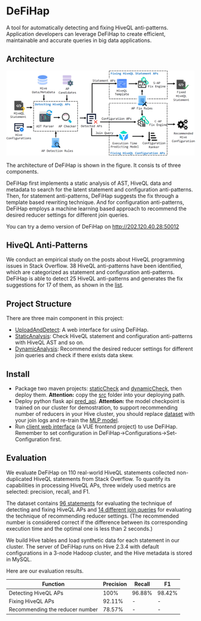 # DeFiHap
A tool for automatically detecting and fixing HiveQL anti-patterns. Application developers can leverage DeFiHap to create efficient, maintainable and accurate queries in big data applications.

## Architecture
![system overview](pic/System%20Overview.png) 

The architecture of DeFiHap is shown in the figure. It consis ts of three components. 

DeFiHap first implements a static analysis of AST, HiveQL data and  metadata to search for the latent statement and configuration anti-patterns.
Then, for statement anti-patterns, DeFiHap suggests the fix through a template based rewriting technique. 
And for configuration anti-patterns, DeFiHap employs a machine learning based approach to recommend the desired reducer settings for different join queries.

You can try a demo version of DeFiHap on http://202.120.40.28:50012

## HiveQL Anti-Patterns
We conduct an empirical study on the posts about HiveQL programming issues in Stack Overflow.
38 HiveQL anti-patterns have been identified, which are categorized as statement and configuration anti-patterns.
DeFiHap is able to detect 25 HiveQL anti-patterns and generates the fix suggestions for 17 of them, as shown in the [list](AP.md).


## Project Structure
There are three main component in this project:

* [UploadAndDetect](UploadAndDetect): A web interface for using DeFiHap.
* [StaticAnalysis](StaticAnalysis): Check HiveQL statement and configuration anti-patterns with HiveQL AST and so on.
* [DynamicAnalysis](DynamicAnalysis): Recommend the desired reducer settings for different join queries and check if there exists data skew.

## Install
* Package two maven projects: [staticCheck](StaticAnalysis) and 
[dynamicCheck](DynamicAnalysis/hivecheck), then deploy them. **Attention:** copy the [src](src) folder into your deploying path. 
* Deploy python flask api [pred_api](DynamicAnalysis/MLP/ReducePredict/pred_api.py). **Attention:** the model checkpoint is trained on our cluster for demostration, to support recommending number of reducers in your Hive cluster, you should replace [dataset](DynamicAnalysis/MLP/ReducePredict/all/) with your join logs and re-train the [MLP model](DynamicAnalysis/MLP/ReducePredict/HivePred.py).
* Run [client web interface](UploadAndDetect/UploadAndDetect) (a VUE frontend project) to use DeFiHap. Remember to set configuration in DeFiHap->Configurations->Set-Configuration first.

## Evaluation
 We evaluate DeFiHap on 110 real-world HiveQL statements collected non-duplicated HiveQL statements from Stack Overflow. To quantify its capabilities in processing HiveQL APs, three widely used metrics are selected: precision, recall, and F1.
 
 The dataset contains [96 statements](StaticAnalysis/src/main/java/myApplication/TestCase.java) for evaluating the technique of detecting and fixing HiveQL APs and [14 different join queries](DynamicAnalysis/MLP/ReducePredict/all/joinMlpTrainTest_L.csv) for evaluating the technique of recommending reducer settings. (The recommended number is considered correct if the difference between its corresponding execution time and the optimal one is less than 2 seconds.)
 
 We build Hive tables and load synthetic data for each statement in our cluster. The server of DeFiHap runs on Hive 2.3.4 with default configurations in a 3-node Hadoop cluster, and the Hive metadata is stored in MySQL.
 
 Here are our evaluation results.

<center><table><thead><tr><th><span>Function</span></th><th><span>Precision</span></th><th><span>Recall</span></th><th><span>F1</span></th></tr></thead><tbody><tr><td><span>Detecting HiveQL APs</span></td><td><span>100%</span></td><td><span>96.88%</span></td><td><span>98.42%</span></td></tr><tr><td><span>Fixing HiveQL APs</span></td><td><span>92.11%</span></td><td><span>-</span></td><td><span>-</span></td></tr><tr><td><span>Recommending the reducer number</span></td><td><span>78.57%</span></td><td><span>-</span></td><td><span>-</span></td></tr></tbody></table></center>


